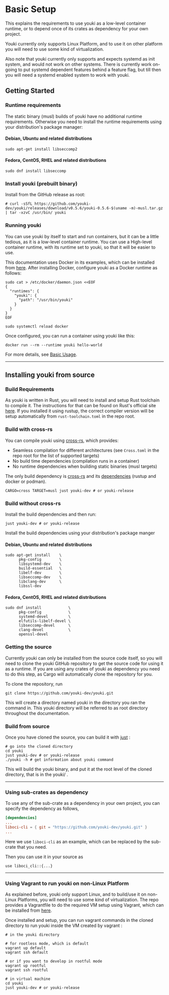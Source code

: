 # Basic Setup

This explains the requirements to use youki as a low-level container runtime, or to depend once of its crates as dependency for your own project.

Youki currently only supports Linux Platform, and to use it on other platform you will need to use some kind of virtualization.

Also note that youki currently only supports and expects systemd as init system, and would not work on other systems. There is currently work on-going to put systemd dependent features behind a feature flag, but till then you will need a systemd enabled system to work with youki.

## Getting Started

### Runtime requirements

The static binary (musl) builds of youki have no additional runtime requirements. Otherwise you need to install the runtime requirements using your distribution's package manager:

#### Debian, Ubuntu and related distributions
```console
sudo apt-get install libseccomp2
```

#### Fedora, CentOS, RHEL and related distributions
```console
sudo dnf install libseccomp
```

### Install youki (prebuilt binary)

Install from the GitHub release as root:

<!--youki release begin-->
```console
# curl -sSfL https://github.com/youki-dev/youki/releases/download/v0.5.6/youki-0.5.6-$(uname -m)-musl.tar.gz | tar -xzvC /usr/bin/ youki
```
<!--youki release end-->

### Running youki

You can use youki by itself to start and run containers, but it can be a little tedious, as it is a low-level container runtime. You can use a High-level container runtime, with its runtime set to youki, so that it will be easier to use.

This documentation uses Docker in its examples, which can be installed from [here](https://docs.docker.com/engine/install).
After installing Docker, configure youki as a Docker runtime as follows:

```console
sudo cat > /etc/docker/daemon.json <<EOF
{
  "runtimes": {
    "youki": {
      "path": "/usr/bin/youki"
    }
  }
}
EOF

sudo systemctl reload docker
```

Once configured, you can run a container using youki like this:

```console
docker run --rm --runtime youki hello-world
```

For more details, see [Basic Usage](./basic_usage.md).

---

## Installing youki from source

### Build Requirements

As youki is written in Rust, you will need to install and setup Rust toolchain to compile it. The instructions for that can be found on Rust's official site [here](https://www.rust-lang.org/tools/install).
If you installed it using rustup, the correct compiler version will be setup automatically from `rust-toolchain.toml` in the repo root.

### Build with cross-rs

You can compile youki using [cross-rs](https://github.com/cross-rs/cross), which provides:
* Seamless compilation for different architectures (see `Cross.toml` in the repo root for the list of supported targets)
* No build time dependencies (compilation runs in a container)
* No runtime dependencies when building static binaries (musl targets)

The only build dependency is [cross-rs](https://github.com/cross-rs/cross?tab=readme-ov-file#installation) and its [dependencies](https://github.com/cross-rs/cross?tab=readme-ov-file#dependencies) (rustup and docker or podman).


```console
CARGO=cross TARGET=musl just youki-dev # or youki-release
```

### Build without cross-rs

Install the build dependencies and then run:
```console
just youki-dev # or youki-release
```

Install the build dependencies using your distribution's package manger

#### Debian, Ubuntu and related distributions
```console
sudo apt-get install    \
      pkg-config        \
      libsystemd-dev    \
      build-essential   \
      libelf-dev        \
      libseccomp-dev    \
      libclang-dev      \
      libssl-dev
```

#### Fedora, CentOS, RHEL and related distributions
```console
sudo dnf install            \
      pkg-config            \
      systemd-devel         \
      elfutils-libelf-devel \
      libseccomp-devel      \
      clang-devel           \
      openssl-devel
```

### Getting the source

Currently youki can only be installed from the source code itself, so you will need to clone the youki GitHub repository to get the source code for using it as a runtime. If you are using any crates of youki as dependency you need to do this step, as Cargo will automatically clone the repository for you.

To clone the repository, run

```console
git clone https://github.com/youki-dev/youki.git
```

This will create a directory named youki in the directory you ran the command in. This youki directory will be referred to as root directory throughout the documentation.

### Build from source

Once you have cloned the source, you can build it with [just](https://github.com/casey/just#installation) :

```console
# go into the cloned directory
cd youki
just youki-dev # or youki-release
./youki -h # get information about youki command
```

This will build the youki binary, and put it at the root level of the cloned directory, that is in the youki/ .

---

### Using sub-crates as dependency

To use any of the sub-crate as a dependency in your own project, you can specify the dependency as follows,

```toml
[dependencies]
...
liboci-cli = { git = "https://github.com/youki-dev/youki.git" }
...
```

Here we use `liboci-cli` as an example, which can be replaced by the sub-crate that you need.

Then you can use it in your source as

```
use liboci_cli::{...}
```

---

### Using Vagrant to run youki on non-Linux Platform

As explained before, youki only support Linux, and to build/use it on non-Linux Platforms, you will need to use some kind of virtualization. The repo provides a Vagrantfile to do the required VM setup using Vagrant, which can be installed from [here](https://www.vagrantup.com/docs/installation).

Once installed and setup, you can run vagrant commands in the cloned directory to run youki inside the VM created by vagrant :

```console
# in the youki directory

# for rootless mode, which is default
vagrant up default
vagrant ssh default

# or if you want to develop in rootful mode
vagrant up rootful
vagrant ssh rootful

# in virtual machine
cd youki
just youki-dev # or youki-release
```
